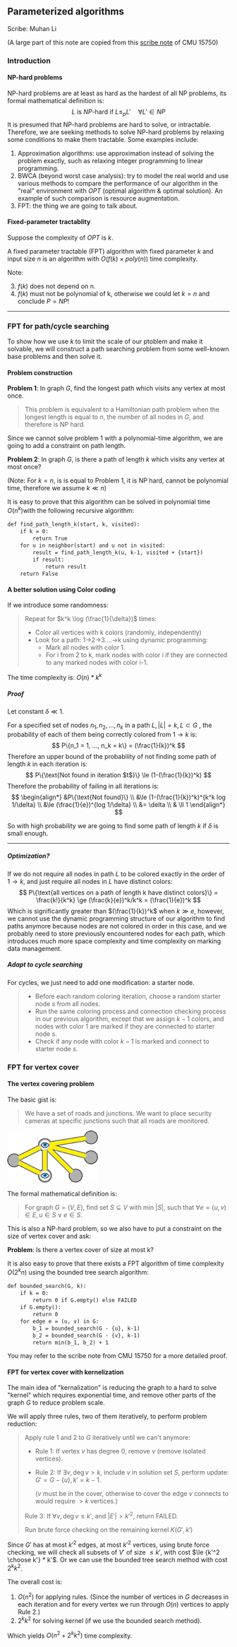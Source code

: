 ## Parameterized algorithms

Scribe: Muhan Li

(A large part of this note are copied from this [scribe note](http://www.cs.cmu.edu/afs/cs/academic/class/15750-s17/ScribeNotes/lecture38.pdf) of CMU 15750)

### Introduction

#### NP-hard problems

NP-hard problems are at least as hard as the hardest of all NP problems, its formal mathematical definition is: 
$$
\text{$L$ is $NP$-hard if $L \le_p L' \quad \forall L' \in NP$}
$$
It is presumed that NP-hard problems are hard to solve, or intractable. Therefore, we are seeking methods to solve NP-hard problems by relaxing some conditions to make them tractable.  Some examples include:

1. Approximation algorithms: use approximation instead of solving the problem exactly, such as relaxing integer programming to linear programming.
2. BWCA (beyond worst case analysis): try to model the real world and use various methods to compare the performance of our algorithm in the "real" environment with $OPT$ (optimal algorithm & optimal solution). An example of such comparison is resource augmentation.
3. FPT: the thing we are going to talk about.

#### Fixed-parameter tractablity

Suppose the complexity of $OPT$ is $k$. 

A fixed parameter tractable (FPT) algorithm with fixed parameter $k$ and input size $n$ is an algorithm with $O(f(k) × poly(n))$ time complexity.

Note:

3. $f(k)$ does not depend on n.
2. $f(k)$ must not be polynomial of k, otherwise we could let $k = n$ and conclude $P = NP$!

---

### FPT for path/cycle searching

To show how we use $k$ to limit the scale of our ptoblem and make it solvable, we will construct a path searching problem from some well-known base problems and then solve it.

#### Problem construction

**Problem 1**: In graph $G$, find the longest path which visits any vertex at most once. 

> This problem is equivalent to a Hamiltonian path problem when the longest length is equal to $n$, the number of all nodes in $G$, and therefore is NP hard.

Since we cannot solve problem 1 with a polynomial-time algorithm, we are going to add a constraint on path length.

**Problem 2**: In graph $G$, is there a path of length $k$ which visits any vertex at most once? 

(Note: For $k = n$, is is equal to Problem 1, it is NP hard, cannot be polynomial time, therefore we assume $k \ll n$)

It is easy to prove that this algorithm can be solved in polynomial time $O(n^k)$with the following recursive algorithm:

```
def find_path_length_k(start, k, visited):
	if k = 0:
		return True
	for u in neighbor(start) and u not in visited:
		result = find_path_length_k(u, k-1, visited + {start})
		if result:
			return result
	return False
```

#### A better solution using Color coding

If we introduce some randomness:

> Repeat for $k^k \log (\frac{1}{\delta})$ times:
>
> - Color all vertices with k colors (randomly, independently)
> - Look for a path: 1->2->3....->k using dynamic programming:
>   - Mark all nodes with color 1.
>   - For i from 2 to k, mark nodes with color i if they are connected to any marked nodes with color i-1. 

The time complexity is: $O(n) * k^k$

##### Proof

Let constant $\delta \ll 1$.

For a specified set of nodes $n_1, n_2, ..., n_k$ in a path $L, |L|=k, L \subset G$ , the probability of each of them being correctly colored from $1 \rightarrow k$ is: 
$$
P\{n_1 = 1, ..., n_k = k\} = (\frac{1}{k})^k
$$
Therefore an upper bound of the probability of not finding some path of length $k$ in each iteration is:
$$
P\{\text{Not found in iteration $t$}\} \le (1-(\frac{1}{k})^k)
$$
Therefore the probability of failing in all iterations is:
$$
\begin{align*}
&P\{\text{Not found}\} \\
&\le (1-(\frac{1}{k})^k)^{k^k log 1/\delta} \\
&\le (\frac{1}{e})^{log 1/\delta} \\
&= \delta \\
& \ll 1
\end{align*}
$$


So with high probability we are going to find some path of length $k$ if $\delta$ is small enough.

---

##### Optimization?

If we do not require all nodes in path $L$ to be colored exactly in the order of $1 \rightarrow k$, and just require all nodes in $L$ have distinct colors:
$$
P\{\text{all vertices on a path of length k have distinct colors}\} = \frac{k!}{k^k} \ge (\frac{k}{e})^k/k^k = (\frac{1}{e})^k
$$
Which is significantly greater than $(\frac{1}{k})^k$ when $k \gg e$, however, we cannot use the dynamic programming structure of our algorithm to find paths anymore because nodes are not colored in order in this case, and we probably need to store previously encountered nodes for each path, which introduces much more space complexity and time complexity on marking data management.

##### Adapt to cycle searching

For cycles, we just need to add one modification: a starter node.

> - Before each random coloring iteration, choose a random starter node $s$ from all nodes.
> - Run the same coloring process and connection checking process in our previous algorithm, except that we assign $k-1$ colors, and nodes with color 1 are marked if they are connected to starter node $s$.
> - Check if any node with color $k-1$ is marked and connect to starter node $s$.

### FPT for vertex cover

#### The vertex covering problem

The basic gist is:

> We have a set of roads and junctions. We want to place security cameras at specific junctions such that all roads are monitored.

<img src="images/1.png" alt="1" style="zoom:20%;" />

The formal mathematical definition is:

> For graph $G = (V, E)$, find set $S \subseteq V$ with min $|S|$, such that $\forall e = (u, v) \in E, u \in S \vee e \in S$.

This is also a NP-hard problem, so we also have to put a constraint on the size of vertex cover and ask:

**Problem**: Is there a vertex cover of size at most k?

It is also easy to prove that there exists a FPT algorithm of time complexity $O(2^kn)$ using the bounded tree search algorithm:

```
def bounded_search(G, k):
	if k = 0:
		return 0 if G.empty() else FAILED
	if G.empty():
		return 0
	for edge e = (u, v) in G:
		b_1 = bounded_search(G - {u}, k-1)
		b_2 = bounded_search(G - {v}, k-1)
		return min(b_1, b_2) + 1
```

You may refer to the scribe note from CMU 15750 for a more detailed proof.

#### FPT for vertex cover with kernelization

The main idea of "kernalization" is reducing the graph to a hard to solve "kernel" which requires exponential time, and remove other parts of the graph $G$ to reduce problem scale.

We will apply three rules, two of them iteratively, to perform problem reduction:

> Apply rule 1 and 2 to $G$ iteratively until we can't anymore:
>
> - Rule 1: If vertex $v$ has degree 0, remove $v$ (remove isolated vertices).
>
> - Rule 2: If $\exists v, \deg v > k$, include $v$ in solution set $S$, perform update: $G' = G - \{u\}, k' = k - 1$.
>
>   ($v$ must be in the cover, otherwise to cover the edge $v$ connects to would require $> k$ vertices.)
>
> Rule 3: If $\forall v,\deg v \le k'$, and $|E'| > k'^2$, return FAILED.
>
> Run brute force checking on the remaining kernel $K(G', k')$

Since $G'$ has at most $k'^2$ edges, at most $k'^2$ vertices, using brute force checking, we will check all subsets of $V'$ of size $\le k'$, with cost $\le {k'^2 \choose k'} * k'$. Or we can use the bounded tree search method with cost $2^kk^2$.

The overall cost is:

1. $O(n^2)$ for applying rules. (Since the number of vertices in $G$ decreases in each iteration and for every vertex we run through $O(n)$ vertices to apply Rule 2.)
2. $2^kk^2$ for solving kernel (if we use the bounded search method).

Which yields $O(n^2 + 2^kk^2)$ time complexity.

